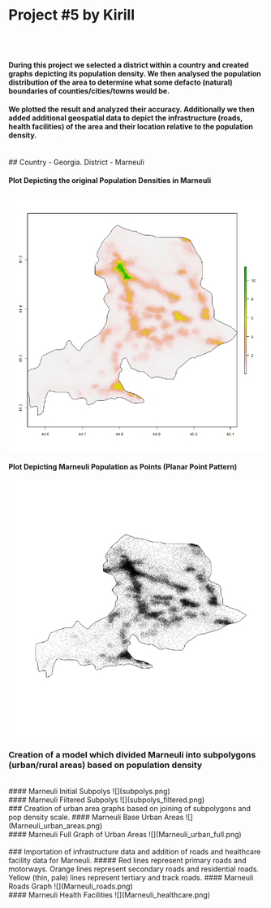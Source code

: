 # Project #5 by Kirill
<br><br>
#### During this project we selected a district within a country and created graphs depicting its population density. We then analysed the population distribution of the area to determine what some defacto (natural) boundaries of counties/cities/towns would be.
#### We plotted the result and analyzed their accuracy. Additionally we then added additional geospatial data to depict the infrastructure (roads, health facilities) of the area and their location relative to the population density.
<br>
## Country - Georgia. District - Marneuli 

#### Plot Depicting the original Population Densities in Marneuli
![](Marneli_base_pop.png)
<br>
#### Plot Depicting Marneuli Population as Points (Planar Point Pattern)
![](Marneuli_ppp.png)
<br>
### Creation of a model which divided Marneuli into subpolygons (urban/rural areas) based on population density
<br>
#### Marneuli Initial Subpolys
![](subpolys.png)
<br>
#### Marneuli Filtered Subpolys
![](subpolys_filtered.png)
<br>
### Creation of urban area graphs based on joining of subpolygons and pop density scale.
#### Marneuli Base Urban Areas
![](Marneuli_urban_areas.png)
<br>
#### Marneuli Full Graph of Urban Areas
![](Marneuli_urban_full.png)
<br>
<br>
### Importation of infrastructure data and addition of roads and healthcare facility data for Marneuli.
##### Red lines represent primary roads and motorways. Orange lines represent secondary roads and residential roads. Yellow (thin, pale) lines represent tertiary and track roads.
#### Marneuli Roads Graph
![](Marneuli_roads.png)
<br>
#### Marneuli Health Facilities
![](Marneuli_healthcare.png)
<br>
